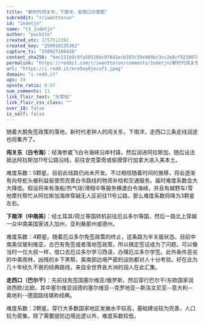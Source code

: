 ```yaml
---
title: "新时代闯关东，下南洋，走西口示意图"
subreddit: "r/iwanttorun"
id: "1ndetjn"
name: "t3_1ndetjn"
author: "puch1to"
created_utc: 1757512382
created_key: "250910135302"
capture_ts: "250927160436"
content_sha256: "bec131b9c8fa50516bc97841ecb383c39e960bc3cc2e8cf923007d3a9930ae2b"
permalink: "https://reddit.com/r/iwanttorun/comments/1ndetjn/新时代闯关东下南洋走西口示意图/"
url: "https://i.redd.it/mre5ey0jecof1.jpeg"
domain: "i.redd.it"
ups: 34
upvote_ratio: 0.97
num_comments: 11
link_flair_text: "分享帖"
link_flair_css_class: ""
over_18: false
is_self: false
---
```


随着大鹅免签政策的落地，新时代老钟人的闯关东，下南洋，走西口三条走线润途也将集齐了。

**闯关东（白令海）**：经海参崴飞白令海峡沿岸村镇，然后润进阿拉斯加，随后设法抵达阿拉斯加11号公路沿线，前往安克雷奇或偷摸穿行加拿大进入美本土。

难度系数：5颗星。目前此线路仍尚未开发。不过相信随着时间的推移，将会逐渐有向导蛇头被利益驱使而完善白令路线的物资补给和交通服务。届时难度系数会大大降低。假设将来有渔船/热气球/滑翔伞等服务横渡白令海峡，并且有越野车/雪地摩托帮忙从阿拉斯加海岸穿越无人区前往11号公路，那么难度系数将降为3颗星左右。

**下南洋（中南美）**：经土耳其/荷兰等国转机前往厄瓜多尔等国，然后一路北上穿越一众中南美国家进入加州，亚利桑那州或德州。

难度系数：4颗星。随着厄瓜多尔免签政策的终止，这条路为半关服状态。目前中南美仅玻利维亚，古巴有免签或者落地签政策，所以搞定签证成为了问题。可以像当时一位大叔一样，借口去厄瓜多尔学习西语，办理厄瓜多尔学签。此外条件恶劣的中美雨林，凶残的乡下黑帮，美南部边境严密的设防都对人十分考验。好在此为几十年经久不衰的经典路线，来自全世界各大洲的润人在此汇集。

**走西口（巴尔干）**：先前往免签国塞尔维亚/俄罗斯，然后穿行巴尔干/东欧国家润进西欧/北欧。其中塞尔维亚润德的塞尔维亚--克罗地亚--斯洛文尼亚--意大利--奥地利--德国路线堪称经典。

难度系数：2颗星。穿行大多数国家地区发展水平较高，基础建设较为完善，人口较为密集。除了需要提防边境巡逻以外，难度系数较低。
